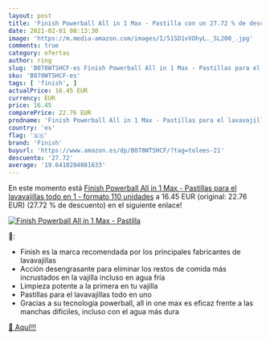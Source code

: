 ```yaml
---
layout: post
title: 'Finish Powerball All in 1 Max - Pastilla con un 27.72 % de descuento'
date: 2021-02-01 08:13:30
image: 'https://m.media-amazon.com/images/I/51SD1vVOhyL._SL200_.jpg'
comments: true
category: ofertas
author: ring
slug: 'B078WTSHCF-es Finish Powerball All in 1 Max - Pastillas para el...'
sku: 'B078WTSHCF-es'
tags: [ 'finish', ]
actualPrice: 16.45 EUR
currency: EUR
price: 16.45
comparePrice: 22.76 EUR
prodname: 'Finish Powerball All in 1 Max - Pastillas para el lavavajillas todo en 1 - formato 110 unidades'
country: 'es'
flag: '🇪🇸'
brand: 'Finish'
buyurl: 'https://www.amazon.es/dp/B078WTSHCF/?tag=tolees-21'
descuento: '27.72'
average: '19.6410204081633'
---
```


En este momento está [Finish Powerball All in 1 Max - Pastillas para el lavavajillas todo en 1 - formato 110 unidades](https://www.amazon.es/dp/B078WTSHCF/?tag=tolees-21) a 16.45 EUR (original: 22.76 EUR) (27.72 %  de descuento) en el siguiente enlace!

[![Finish Powerball All in 1 Max - Pastilla](https://m.media-amazon.com/images/I/51SD1vVOhyL._SL200_.jpg)](https://www.amazon.es/dp/B078WTSHCF/?tag=tolees-21)

🔎:

- Finish es la marca recomendada por los principales fabricantes de lavavajillas
- Acción desengrasante para eliminar los restos de comida más incrustados en la vajilla incluso en agua fría
- Limpieza potente a la primera en tu vajilla
- Pastillas para el lavavajillas todo en uno
- Gracias a su tecnología powerball, all in one max es eficaz frente a las manchas difíciles, incluso con el agua más dura

[🛒 Aquí!!!](https://www.amazon.es/dp/B078WTSHCF/?tag=tolees-21)
